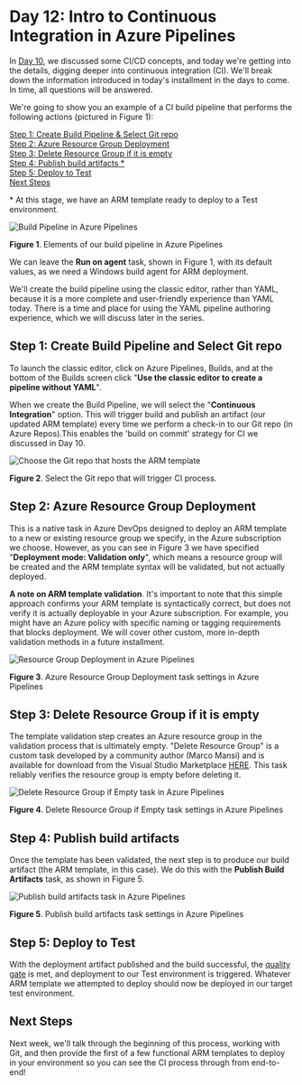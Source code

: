 # Day 12: Intro to Continuous Integration in Azure Pipelines

In [Day 10](https://github.com/starkfell/100DaysOfIaC/blob/master/articles/day.10.cicd.iac.bldg.blocks.md#automation-controls), we discussed some CI/CD concepts, and today we're getting into the details, digging deeper into continuous integration (CI).  We'll break down the information introduced in today's installment in the days to come. In time, all questions will be answered.

We're going to show you an example of a CI build pipeline that performs the following actions (pictured in Figure 1):

  [Step 1: Create Build Pipeline & Select Git repo](#step-1-create-build-pipeline-and-select-git-repo) <br />
  [Step 2: Azure Resource Group Deployment](#step-2-azure-resource-group-deployment) <br />
  [Step 3: Delete Resource Group if it is empty](#step-3-delete-resource-group-if-it-is-empty) <br />
  [Step 4: Publish build artifacts *](#step-4-publish-build-artifacts) <br />
  [Step 5: Deploy to Test](#step-5-deploy-to-test) <br />
  [Next Steps](#next-steps) <br />

\* At this stage, we have an ARM template ready to deploy to a Test environment.

![Build Pipeline in Azure Pipelines](https://github.com/starkfell/100DaysOfIaC/blob/master/images/day12/figure1.png)

**Figure 1**. Elements of our build pipeline in Azure Pipelines

We can leave the **Run on agent** task, shown in Figure 1, with its default values, as we need a Windows build agent for ARM deployment.

We'll create the build pipeline using the classic editor, rather than YAML, because it is a more complete and user-friendly experience than YAML today. There is a time and place for using the YAML pipeline authoring experience, which we will discuss later in the series.

## Step 1: Create Build Pipeline and Select Git repo

To launch the classic editor, click on Azure Pipelines, Builds, and at the bottom of the Builds screen click "**Use the classic editor to create a pipeline without YAML**".

 When we create the Build Pipeline, we will select the "**Continuous Integration**" option. This will trigger build and publish an artifact (our updated ARM template) every time we perform a check-in to our Git repo (in Azure Repos).This enables the 'build on commit' strategy for CI we discussed in Day 10.

![Choose the Git repo that hosts the ARM template](https://github.com/starkfell/100DaysOfIaC/blob/master/images/day12/figure2.png)

**Figure 2**. Select the Git repo that will trigger CI process.

## Step 2: Azure Resource Group Deployment

This is a native task in Azure DevOps designed to deploy an ARM template to a new or existing resource group we specify, in the Azure subscription we choose. However, as you can see in Figure 3 we have specified "**Deployment mode: Validation only**", which means a resource group will be created and the ARM template syntax will be validated, but not actually deployed.

**A note on ARM template validation**. It's important to note that this simple approach confirms your ARM template is syntactically correct, but does not verify it is actually deployable in your Azure subscription. For example, you might have an Azure policy with specific naming or tagging requirements that blocks deployment. We will cover other custom, more in-depth validation methods in a future installment.

![Resource Group Deployment in Azure Pipelines](https://github.com/starkfell/100DaysOfIaC/blob/master/images/day12/figure3.png)

**Figure 3**. Azure Resource Group Deployment task settings in Azure Pipelines

## Step 3: Delete Resource Group if it is empty

The template validation step creates an Azure resource group in the validation process that is ultimately empty. "Delete Resource Group" is a custom task developed by a community author (Marco Mansi) and is available for download from the Visual Studio Marketplace [HERE](https://marketplace.visualstudio.com/items?itemName=marcomansi.MarcoMansi-Xpirit-Vsts-DeleteResourceGroupIfEmpty). This task reliably verifies the  resource group is empty before deleting it.

![Delete Resource Group if Empty task in Azure Pipelines](https://github.com/starkfell/100DaysOfIaC/blob/master/images/day12/figure4.png)

**Figure 4**. Delete Resource Group if Empty task settings in Azure Pipelines

## Step 4: Publish build artifacts

Once the template has been validated, the next step is to produce our build artifact (the ARM template, in this case). We do this with the **Publish Build Artifacts** task, as shown in Figure 5.

![Publish build artifacts task in Azure Pipelines](https://github.com/starkfell/100DaysOfIaC/blob/master/images/day12/figure5.png)

**Figure 5**. Publish build artifacts task settings in Azure Pipelines

## Step 5: Deploy to Test

With the deployment artifact published and the build successful, the [quality gate](https://github.com/starkfell/100DaysOfIaC/blob/master/articles/day.10.cicd.iac.bldg.blocks.md#automation-controls) is met, and deployment to our Test environment is triggered. Whatever ARM template we attempted to deploy should now be deployed in our target test environment.

## Next Steps

Next week, we'll talk through the beginning of this process, working with Git, and then provide the first of a few functional ARM templates to deploy in your environment so you can see the CI process through from end-to-end!
